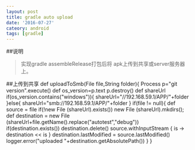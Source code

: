```yaml
---
layout: post
title: gradle auto upload
date: '2016-07-27'
cateory: android
tags: [gradle]
---
```


##说明
>	实现gradle assembleRelease打包后将 apk上传到共享或server服务器上。

##上传到共享
    def uploadToSmb(File file,String folder){
        Process p="git version".execute()
        def os_version=p.text
        p.destroy()
        def shareUrl
        if(os_version.contains("windows")){
            shareUrl="//192.168.59.1/APP/"+folder
        }else{
            shareUrl="smb://192.168.59.1/APP/"+folder
        }
        if(file != null){
            def source = file
            if(!new File (shareUrl).exists())
                new File (shareUrl).mkdirs();
            def destination = new File (shareUrl+file.getName().replace("autotest","debug"))
            if(destination.exists())
                destination.delete()
            source.withInputStream { is ->
                destination << is
            }
            destination.lastModified = source.lastModified()
            logger.error("uploaded "+destination.getAbsolutePath())
        }
    }
